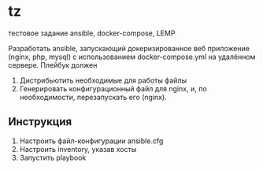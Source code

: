 # tz
тестовое задание ansible, docker-compose, LEMP

Разработать ansible, запускающий докеризированное веб приложение (nginx, php, mysql) с использованием docker-compose.yml на удалённом сервере.
Плейбук должен
1. Дистрибьютить необходимые для работы файлы
2. Генерировать конфигурационный файл для nginx, и, по необходимости,
перезапускать его (nginx).


## Инструкция

1. Настроить файл-конфигурации ansible.cfg
2. Настроить inventory, указав хосты
3. Запустить playbook 

